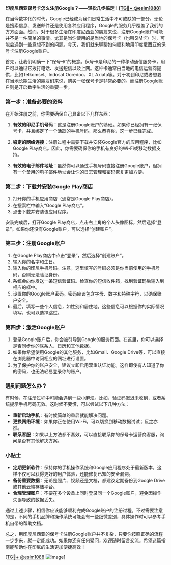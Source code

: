 **印度尼西亚保号卡怎么注册Google？——轻松几步搞定！[[TG💪+ @esim1088](https://t.me/s/esim1088)]**

在当今数字化的时代，Google已经成为我们日常生活中不可或缺的一部分。无论是搜索信息、发送邮件还是使用各种应用程序，Google的服务几乎覆盖了我们的方方面面。然而，对于很多生活在印度尼西亚的朋友来说，注册Google账户可能并不是一件简单的事情。尤其是当你使用的是当地的保号卡（也叫SIM卡）时，可能会遇到一些意想不到的问题。今天，我们就来聊聊如何顺利地用印度尼西亚的保号卡注册Google账户。

首先，让我们明确一下“保号卡”的概念。保号卡是印尼的一种移动通信服务卡，用户可以通过它拨打电话、发送短信以及上网。这种卡通常由当地的电信运营商提供，比如Telkomsel、Indosat Ooredoo、XL Axiata等。对于初到印尼或者想要在当地长期生活的朋友们来说，购买一张保号卡是非常必要的。而注册Google账户则是开启数字生活的重要一步。

### 第一步：准备必要的资料

在开始注册之前，你需要确保自己具备以下几样东西：

1. **有效的印尼手机号码**：这是注册Google账户的基础。如果你已经拥有一张保号卡，并且绑定了一个活跃的手机号码，那么恭喜你，这一步已经完成。
   
2. **稳定的网络连接**：注册过程中需要下载并安装Google官方的应用程序，比如Google Play商店。因此，你需要确保你的手机有良好的Wi-Fi或移动数据支持。

3. **有效的电子邮件地址**：虽然你可以通过手机号码直接注册Google账户，但拥有一个备用的电子邮件地址会让你的日志管理和密码恢复更加方便。

### 第二步：下载并安装Google Play商店

1. 打开你的手机应用商店（通常是Google Play商店）。
2. 在搜索栏中输入“Google Play商店”。
3. 点击下载并安装该应用程序。

安装完成后，打开Google Play商店，点击右上角的个人头像图标，然后选择“登录”。如果你还没有Google账户，可以选择“创建账户”。

### 第三步：注册Google账户

1. 在Google Play商店中点击“登录”，然后选择“创建账户”。
2. 输入你的名字和生日。
3. 输入你的印尼手机号码。注意，这里填写的号码必须是你当前使用的手机号码，否则无法验证身份。
4. 系统会向你发送一条短信验证码。检查你的短信收件箱，找到验证码后输入到相应的框中。
5. 设置你的Google账户密码。密码应该包含字母、数字和特殊字符，以确保账户安全。
6. 最后，填写一些个人信息，如性别和居住地。这些信息可以根据你的实际情况填写，也可以选择跳过。

### 第四步：激活Google账户

1. 登录Google账户后，你会被引导到Google的服务页面。在这里，你可以选择是否同步你的联系人、日历和其他数据。
2. 如果你希望使用Google的其他服务，比如Gmail、Google Drive等，可以直接在浏览器中访问相应的网址进行设置。
3. 为了保护你的账户安全，建议立即启用双重认证功能。这样即使有人知道了你的密码，也无法轻易登录你的账户。

### 遇到问题怎么办？

有时候，在注册过程中可能会遇到一些小麻烦。比如，验证码迟迟未收到，或者系统提示手机号码无效。这时候不要慌，可以尝试以下几种方法：

- **重新启动手机**：有时候简单的重启就能解决问题。
- **更换网络环境**：如果你正在使用Wi-Fi，可以切换到移动数据试试；反之亦然。
- **联系客服**：如果以上方法都不奏效，可以直接联系你的保号卡运营商客服，询问是否有其他解决方案。

### 小贴士

- **定期更新软件**：保持你的手机操作系统和Google应用程序处于最新版本，这样不仅可以获得更好的用户体验，还能修复已知的安全漏洞。
- **备份重要数据**：无论是照片、视频还是文档，都建议定期备份到Google Drive或其他云端存储平台。
- **合理管理账户**：不要在多个设备上同时登录同一个Google账户，避免因操作失误导致的数据丢失。

通过上述步骤，相信你应该能够顺利完成Google账户的注册过程。不过需要注意的是，不同的手机品牌和操作系统可能会有一些细微差别，具体操作时可以参考手机自带的帮助文档。

总之，用印度尼西亚的保号卡注册Google账户并不复杂，只要你按照正确的流程一步步来，就一定能成功。如果你还有任何疑问，欢迎随时留言交流。希望这篇指南能帮助你在印尼的生活更加便捷高效！

[[TG💪+ @esim1088](https://t.me/s/esim1088) ![Image](https://i.postimg.cc/4NQfJmqS/Snipaste-2025-05-13-00-14-12.png)]